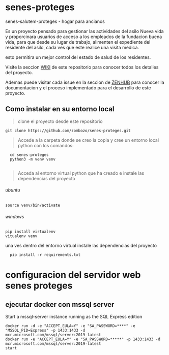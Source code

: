 # senes-proteges
senes-salutem-proteges - hogar para ancianos

Es un proyecto pensado para gestionar las actividades del asilo Nueva vida y proporcinara usuarios de acceso a los empleados de la fundacion buena vida, para que desde su lugar de trabajo, alimenten el expediente del residente del asilo, cada ves que este realice una visita medica.

esto permitira un mejor control del estado de salud de los residentes.

Visite la seccion [WIKI](https://github.com/zombozo/senes-proteges/wiki) de este repositorio para conocer todos los detalles del proyecto.

Ademas puede visitar cada issue en la seccion de [ZENHUB](https://github.com/zombozo/senes-proteges/wiki#workspaces/senes-proteges-62b5c7814d85c1001a6af6b9/board?repos=496660399) para conocer la documentacion  y el proceso implementado para el desarrollo de este proyecto.


## Como instalar en su entorno local
> clone el proyecto desde este repositorio
```
git clone https://github.com/zombozo/senes-proteges.git
```

> Accede a la carpeta donde se creo la copia y cree un entorno local python con los comandos:
```
  cd senes-proteges
  python3 -m venv venv
  
```
> Acceda al entorno virtual python que ha creado e instale las dependencias del proyecto
###### ubuntu 
```
source venv/bin/activate
```
###### windows

```
pip install virtualenv
vitualenv venv
```

una ves dentro del entorno virtual instale las dependencias del proyecto

```
  pip install -r requirements.txt
```



# configuracion del servidor web senes proteges


## ejecutar docker con mssql server 

Start a mssql-server instance running as the SQL Express edition
```
docker run -d -e "ACCEPT_EULA=Y" -e "SA_PASSWORD=****" -e "MSSQL_PID=Express" -p 1433:1433 -d mcr.microsoft.com/mssql/server:2019-latest
docker run -e "ACCEPT_EULA=Y" -e "SA_PASSWORD=*****" -p 1433:1433 -d mcr.microsoft.com/mssql/server:2019-latest
start 
```
